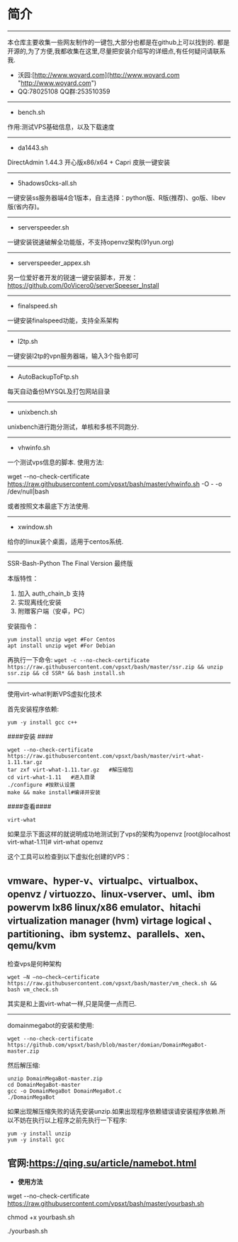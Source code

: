 # 简介 #

----------

  本仓库主要收集一些网友制作的一键包,大部分也都是在github上可以找到的.
都是开源的,为了方便,我都收集在这里,尽量把安装介绍写的详细点,有任何疑问请联系我.

- 沃园:[http://www.woyard.com](http://www.woyard.com "http://www.woyard.com")
- QQ:78025108 QQ群:253510359


----------

-  bench.sh

作用:测试VPS基础信息，以及下载速度

----------
- da1443.sh

DirectAdmin 1.44.3 开心版x86/x64 + Capri 皮肤一键安装

----------


- 5hadows0cks-all.sh

一键安装ss服务器端4合1版本，自主选择：python版、R版(推荐)、go版、libev版(省内存)。


----------
 

- serverspeeder.sh

一键安装锐速破解全功能版，不支持openvz架构(91yun.org)

----------
- serverspeeder_appex.sh

另一位爱好者开发的锐速一键安装脚本，开发：https://github.com/0oVicero0/serverSpeeser_Install


----------
- finalspeed.sh

一键安装finalspeed功能，支持全系架构

----------
- l2tp.sh

一键安装l2tp的vpn服务器端，输入3个指令即可

----------
- AutoBackupToFtp.sh

每天自动备份MYSQL及打包网站目录


----------
- unixbench.sh

unixbench进行跑分测试，单核和多核不同跑分.


----------
-  vhwinfo.sh

一个测试vps信息的脚本.
使用方法:


wget --no-check-certificate https://raw.githubusercontent.com/vpsxt/bash/master/vhwinfo.sh -O - -o /dev/null|bash

或者按照文本最底下方法使用.

----------
- xwindow.sh

给你的linux装个桌面，适用于centos系统.


----------
SSR-Bash-Python The Final Version 最终版

本版特性：

1. 加入 auth_chain_b 支持
2. 实现离线化安装
3. 附赠客户端（安卓，PC）


安装指令：

    yum install unzip wget #For Centos
    apt install unzip wget #For Debian

再执行一下命令:
    `wget -c --no-check-certificate https://raw.githubusercontent.com/vpsxt/bash/master/ssr.zip && unzip ssr.zip && cd SSR* && bash install.sh`

----------
使用virt-what判断VPS虚拟化技术

首先安装程序依赖:

    yum -y install gcc c++

####安装 ####

    wget --no-check-certificate https://raw.githubusercontent.com/vpsxt/bash/master/virt-what-1.11.tar.gz
    tar zxf virt-what-1.11.tar.gz   #解压缩包
    cd virt-what-1.11   #进入目录
    ./configure #按默认设置
    make && make install#编译并安装

####查看####

    virt-what

如果显示下面这样的就说明成功地测试到了vps的架构为openvz
[root@localhost virt-what-1.11]# virt-what
openvz

这个工具可以检查到以下虚拟化创建的VPS：

vmware、hyper-v、virtualpc、virtualbox、openvz / virtuozzo、linux-vserver、uml、ibm powervm lx86 linux/x86 emulator、hitachi virtualization manager (hvm) virtage logical 、partitioning、ibm systemz、parallels、xen、qemu/kvm
----------
检查vps是何种架构

    wget –N —no–check–certificate 
    https://raw.githubusercontent.com/vpsxt/bash/master/vm_check.sh && bash vm_check.sh

其实是和上面virt-what一样,只是简便一点而已.

----------
domainmegabot的安装和使用:

    wget --no-check-certificate https://github.com/vpsxt/bash/blob/master/domian/DomainMegaBot-master.zip

然后解压缩:

    unzip DomainMegaBot-master.zip
    cd DomainMegaBot-master
    gcc -o DomainMegaBot DomainMegaBot.c
    ./DomainMegaBot

如果出现解压缩失败的话先安装unzip.如果出现程序依赖错误请安装程序依赖.所以不妨在执行以上程序之前先执行一下程序:

    yum -y install unzip
    yum -y install gcc

官网:https://qing.su/article/namebot.html
----------



- **使用方法**

wget --no-check-certificate https://raw.githubusercontent.com/vpsxt/bash/master/yourbash.sh

chmod +x yourbash.sh

./yourbash.sh


